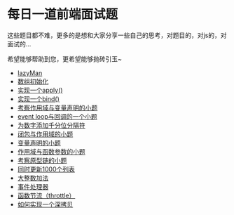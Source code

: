 # 每日一道前端面试题   

这些题目都不难，更多的是想和大家分享一些自己的思考，对题目的，对js的，对面试的...   

希望能够帮助到您，更希望能够抛砖引玉~

- [lazyMan](https://github.com/lidad/every-day-a-challenge/tree/master/lazyman)   
- [数组初始化](https://github.com/lidad/every-day-a-challenge/blob/master/initializeAarray)
- [实现一个apply()](https://github.com/lidad/every-day-a-challenge/tree/master/apply)
- [实现一个bind()](https://github.com/lidad/every-day-a-challenge/tree/master/bind)
- [考察作用域与变量声明的小题](https://github.com/lidad/every-day-a-challenge/tree/master/scopes)
- [event loop与回调的一个小题](https://github.com/lidad/every-day-a-challenge/tree/master/el%26cb)
- [为数字添加千分位分隔符](https://github.com/lidad/every-day-a-challenge/tree/master/addseparator)
- [闭包与作用域的小题](https://github.com/lidad/every-day-a-challenge/tree/master/cl%26sc)
- [变量声明的小题](https://github.com/lidad/every-day-a-challenge/tree/master/sc1)
- [作用域与函数参数的小题](https://github.com/lidad/every-day-a-challenge/tree/master/scopes1)
- [考察原型链的小题](https://github.com/lidad/every-day-a-challenge/tree/master/prototype1)
- [同时更新1000个列表](https://github.com/lidad/every-day-a-challenge/tree/master/1000lists)
- [大整数加法](https://github.com/lidad/every-day-a-challenge/tree/master/bigInitPlus)
- [事件处理器](https://github.com/lidad/every-day-a-challenge/tree/master/eventHandle)
- [函数节流（throttle）](https://github.com/lidad/every-day-a-challenge/tree/master/throttle)
- [如何实现一个深拷贝](https://github.com/lidad/every-day-a-challenge/tree/master/deepclone)



